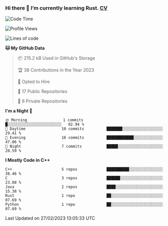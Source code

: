 ### Hi there 👋 I’m currently learning Rust. [CV](https://jhzhu.xyz/CV.pdf)

<!--START_SECTION:waka-->
![Code Time](http://img.shields.io/badge/Code%20Time-0%20secs-blue)

![Profile Views](http://img.shields.io/badge/Profile%20Views-22-blue)

![Lines of code](https://img.shields.io/badge/From%20Hello%20World%20I%27ve%20Written-1.1%20thousand%20lines%20of%20code-blue)

**🐱 My GitHub Data** 

> 📦 215.2 kB Used in GitHub's Storage 
 > 
> 🏆 38 Contributions in the Year 2023
 > 
> 💼 Opted to Hire
 > 
> 📜 17 Public Repositories 
 > 
> 🔑 6 Private Repositories 
 > 
**I'm a Night 🦉** 

```text
🌞 Morning                1 commits           █░░░░░░░░░░░░░░░░░░░░░░░░   02.94 % 
🌆 Daytime                10 commits          ███████░░░░░░░░░░░░░░░░░░   29.41 % 
🌃 Evening                16 commits          ████████████░░░░░░░░░░░░░   47.06 % 
🌙 Night                  7 commits           █████░░░░░░░░░░░░░░░░░░░░   20.59 % 
```


**I Mostly Code in C++** 

```text
C++                      5 repos             ██████████░░░░░░░░░░░░░░░   38.46 % 
C                        3 repos             ██████░░░░░░░░░░░░░░░░░░░   23.08 % 
Java                     2 repos             ████░░░░░░░░░░░░░░░░░░░░░   15.38 % 
Rust                     1 repo              ██░░░░░░░░░░░░░░░░░░░░░░░   07.69 % 
Python                   1 repo              ██░░░░░░░░░░░░░░░░░░░░░░░   07.69 % 
```




 Last Updated on 27/02/2023 13:05:33 UTC
<!--END_SECTION:waka-->
<!--
**daniel-junhui/daniel-junhui** is a ✨ _special_ ✨ repository because its `README.md` (this file) appears on your GitHub profile.

Here are some ideas to get you started:

- 🔭 I’m currently working on ...
- 🌱 I’m currently learning ...
- 👯 I’m looking to collaborate on ...
- 🤔 I’m looking for help with ...
- 💬 Ask me about ...
- 📫 How to reach me: ...
- 😄 Pronouns: ...
- ⚡ Fun fact: ...
-->

